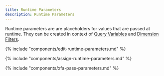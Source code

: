 ```yaml
---
title: Runtime Parameters
description: Runtime Parameters
---
```


Runtime parameters are are placeholders for values that are passed at runtime.
They can be created in context of [Query Variables](variables-and-filters.md/#edit-variables) and [Dimension Filters](variables-and-filters.md/#set-dimension-filters).

{% include "components/edit-runtime-parameters.md" %}

{% include "components/assign-runtime-parameters.md" %}

{% include "components/xfa-pass-parameters.md" %}
